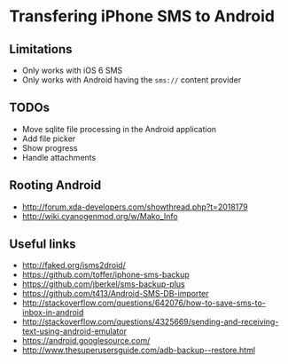 # Transfering iPhone SMS to Android

## Limitations
* Only works with iOS 6 SMS
* Only works with Android having the `sms://` content provider

## TODOs
* Move sqlite file processing in the Android application 
* Add file picker
* Show progress
* Handle attachments

## Rooting Android 
* http://forum.xda-developers.com/showthread.php?t=2018179
* http://wiki.cyanogenmod.org/w/Mako_Info

## Useful links
* http://faked.org/isms2droid/
* https://github.com/toffer/iphone-sms-backup
* https://github.com/jberkel/sms-backup-plus
* https://github.com/t413/Android-SMS-DB-importer
* http://stackoverflow.com/questions/642076/how-to-save-sms-to-inbox-in-android
* http://stackoverflow.com/questions/4325669/sending-and-receiving-text-using-android-emulator
* https://android.googlesource.com/
* http://www.thesuperusersguide.com/adb-backup--restore.html